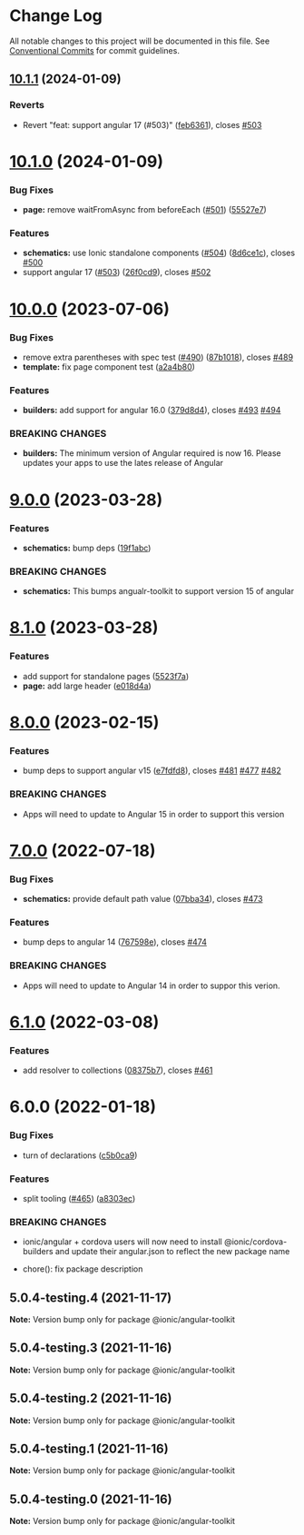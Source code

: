 # Change Log

All notable changes to this project will be documented in this file.
See [Conventional Commits](https://conventionalcommits.org) for commit guidelines.

## [10.1.1](https://github.com/ionic-team/angular-toolkit/compare/@ionic/angular-toolkit@10.1.0...@ionic/angular-toolkit@10.1.1) (2024-01-09)


### Reverts

* Revert "feat: support angular 17 (#503)" ([feb6361](https://github.com/ionic-team/angular-toolkit/commit/feb6361f1452e5ccbe242b0e00c0ded05beacec4)), closes [#503](https://github.com/ionic-team/angular-toolkit/issues/503)





# [10.1.0](https://github.com/ionic-team/angular-toolkit/compare/@ionic/angular-toolkit@10.0.0...@ionic/angular-toolkit@10.1.0) (2024-01-09)


### Bug Fixes

* **page:** remove waitFromAsync from beforeEach ([#501](https://github.com/ionic-team/angular-toolkit/issues/501)) ([55527e7](https://github.com/ionic-team/angular-toolkit/commit/55527e786df3e19b6e16fa0ad799d0c10bec104d))


### Features

* **schematics:** use Ionic standalone components ([#504](https://github.com/ionic-team/angular-toolkit/issues/504)) ([8d6ce1c](https://github.com/ionic-team/angular-toolkit/commit/8d6ce1c4b7622ec4afa746bf8d97a87f668b61bd)), closes [#500](https://github.com/ionic-team/angular-toolkit/issues/500)
* support angular 17 ([#503](https://github.com/ionic-team/angular-toolkit/issues/503)) ([26f0cd9](https://github.com/ionic-team/angular-toolkit/commit/26f0cd9a17b1489a1e864bb468f4e51315d4a004)), closes [#502](https://github.com/ionic-team/angular-toolkit/issues/502)





# [10.0.0](https://github.com/ionic-team/angular-toolkit/compare/@ionic/angular-toolkit@9.0.0...@ionic/angular-toolkit@10.0.0) (2023-07-06)


### Bug Fixes

* remove extra parentheses with spec test ([#490](https://github.com/ionic-team/angular-toolkit/issues/490)) ([87b1018](https://github.com/ionic-team/angular-toolkit/commit/87b1018c65048f90db2ab50a486aa4c392bb1c8b)), closes [#489](https://github.com/ionic-team/angular-toolkit/issues/489)
* **template:** fix page component test ([a2a4b80](https://github.com/ionic-team/angular-toolkit/commit/a2a4b80c1329202ee2c02aff9531585e0352cc7a))


### Features

* **builders:** add support for angular 16.0 ([379d8d4](https://github.com/ionic-team/angular-toolkit/commit/379d8d43d066b1cd556b083ccb506703a166ce1d)), closes [#493](https://github.com/ionic-team/angular-toolkit/issues/493) [#494](https://github.com/ionic-team/angular-toolkit/issues/494)


### BREAKING CHANGES

* **builders:** The minimum version of Angular required is now 16. Please updates your apps to use
the lates release of Angular





# [9.0.0](https://github.com/ionic-team/angular-toolkit/compare/@ionic/angular-toolkit@8.1.0...@ionic/angular-toolkit@9.0.0) (2023-03-28)


### Features

* **schematics:** bump deps ([19f1abc](https://github.com/ionic-team/angular-toolkit/commit/19f1abc79df3e037744df859e13f2c8f5bd7b985))


### BREAKING CHANGES

* **schematics:** This bumps angualr-toolkit to support version 15 of angular





# [8.1.0](https://github.com/ionic-team/angular-toolkit/compare/@ionic/angular-toolkit@8.0.0...@ionic/angular-toolkit@8.1.0) (2023-03-28)


### Features

* add support for standalone pages ([5523f7a](https://github.com/ionic-team/angular-toolkit/commit/5523f7a8b891b86a0db0ab7781529211cd6a9d83))
* **page:** add large header ([e018d4a](https://github.com/ionic-team/angular-toolkit/commit/e018d4ae29726d3ab2bf4cf9f372b1ca95df610b))





# [8.0.0](https://github.com/ionic-team/angular-toolkit/compare/@ionic/angular-toolkit@7.0.0...@ionic/angular-toolkit@8.0.0) (2023-02-15)


### Features

* bump deps to support angular v15 ([e7fdfd8](https://github.com/ionic-team/angular-toolkit/commit/e7fdfd8581819430b549cfae4a87e9edbadf57c9)), closes [#481](https://github.com/ionic-team/angular-toolkit/issues/481) [#477](https://github.com/ionic-team/angular-toolkit/issues/477) [#482](https://github.com/ionic-team/angular-toolkit/issues/482)


### BREAKING CHANGES

* Apps will need to update to Angular 15 in order to support this version





# [7.0.0](https://github.com/ionic-team/angular-toolkit/compare/@ionic/angular-toolkit@6.1.0...@ionic/angular-toolkit@7.0.0) (2022-07-18)


### Bug Fixes

* **schematics:** provide default path value ([07bba34](https://github.com/ionic-team/angular-toolkit/commit/07bba341490b7e9f8ce3483c3c78e4761d592cc0)), closes [#473](https://github.com/ionic-team/angular-toolkit/issues/473)


### Features

* bump deps to angular 14 ([767598e](https://github.com/ionic-team/angular-toolkit/commit/767598eace5bc91767008fd86670729c8079a1d9)), closes [#474](https://github.com/ionic-team/angular-toolkit/issues/474)


### BREAKING CHANGES

* Apps will need to update to Angular 14 in order to suppor this verion.





# [6.1.0](https://github.com/ionic-team/angular-toolkit/compare/@ionic/angular-toolkit@6.0.0...@ionic/angular-toolkit@6.1.0) (2022-03-08)


### Features

* add resolver to collections ([08375b7](https://github.com/ionic-team/angular-toolkit/commit/08375b786327c39575efba5fee88aa15f9acc126)), closes [#461](https://github.com/ionic-team/angular-toolkit/issues/461)





# 6.0.0 (2022-01-18)


### Bug Fixes

* turn of declarations ([c5b0ca9](https://github.com/ionic-team/angular-toolkit/commit/c5b0ca9e448f71123dedb4afd4e3dad7d365493c))


### Features

* split tooling ([#465](https://github.com/ionic-team/angular-toolkit/issues/465)) ([a8303ec](https://github.com/ionic-team/angular-toolkit/commit/a8303ec5df92c9f463ded30fbcb97a908578adf5))


### BREAKING CHANGES

* ionic/angular + cordova users will now need to install @ionic/cordova-builders and
update their angular.json to reflect the new package name

* chore(): fix package description





## 5.0.4-testing.4 (2021-11-17)

**Note:** Version bump only for package @ionic/angular-toolkit





## 5.0.4-testing.3 (2021-11-16)

**Note:** Version bump only for package @ionic/angular-toolkit





## 5.0.4-testing.2 (2021-11-16)

**Note:** Version bump only for package @ionic/angular-toolkit





## 5.0.4-testing.1 (2021-11-16)

**Note:** Version bump only for package @ionic/angular-toolkit





## 5.0.4-testing.0 (2021-11-16)

**Note:** Version bump only for package @ionic/angular-toolkit
